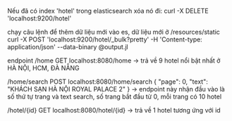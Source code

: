 Nếu đã có index 'hotel' trong elasticsearch xóa nó đi:
	curl -X DELETE 'localhost:9200/hotel'
	
chạy câu lệnh để thêm dữ liệu mới vào es, dữ liệu mới ở /resources/static
	curl -X POST 'localhost:9200/hotel/_bulk?pretty' -H 'Content-type: application/json' --data-binary @output.jl

endpoint
/home
GET localhost:8080/home -> trả về 9 hotel nổi bật nhất ở HÀ NỘI, HCM, ĐÀ NẴNG

/home/search
POST localhost:8080/home/search
{
	"page": 0,
	"text": "KHÁCH SẠN HÀ NỘI ROYAL PALACE 2"
}
-> endpoint này nhận đầu vào là số thứ tự trang và text search, số trang bắt đầu từ 0, mỗi trang có 10 hotel

/hotel/{id}
GET localhost:8080/hotel/{id}
-> trả về 1 hotel tương ứng với id
